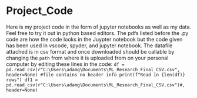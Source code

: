 # Project_Code
Here is my project code in the form of jupyter notebooks as well as my data. Feel free to try it out in python based editors. The pdfs listed before the .py code are how the code looks in the Juypter notebook but the code given has been used in vscode, spyder, and jupyter notebook. The datafile attached is in csv format and once downloaded should be callable by changing the ```path``` from where it is uploaded from on your personal computer by editing these lines in the code: ```df = pd.read_csv(r"C:\Users\adamg\Documents\ML_Research_Final_CSV.csv", header=None) #file contains no header info
print(f"Read in {len(df)} rows")
df1 = pd.read_csv(r"C:\Users\adamg\Documents\ML_Research_Final_CSV.csv")#, header=None)```
